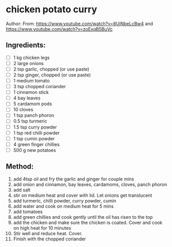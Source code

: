 # chicken potato curry
Author: 
From: https://www.youtube.com/watch?v=8UjNbeLcBw4 and https://www.youtube.com/watch?v=zoExqB5BuVc
## Ingredients:
- [ ] 1 kg chicken legs
- [ ] 2 large onions
- [ ] 2 tsp garlic, chopped (or use paste)
- [ ] 2 tsp ginger, chopped (or use paste)
- [ ] 1 medium tomato
- [ ] 3 tsp chopped coriander
- [ ] 1 cinnamon stick
- [ ] 4 bay leaves
- [ ] 5 cardamom pods
- [ ] 10 cloves
- [ ] 1 tsp panch phoron
- [ ] 0.5 tsp turmeric
- [ ] 1.5 tsp curry powder
- [ ] 1 tsp red chilli powder
- [ ] 1 tsp cumin powder
- [ ] 4 green finger chillies
- [ ] 500 g new potatoes
## Method:
1. add 4tsp oil and fry the garlic and ginger for couple mins
2. add onion and cinnamon, bay leaves,  cardamoms, cloves, panch phoron
3. add salt
4. stir on medium heat and cover with lid. Let onions get translucent
5. add turmeric, chilli powder, curry powder, cumin
6. add water and cook on medium heat for 5 mins
7. add tomatoes
8. add green chillies and cook gently until the oil has risen to the top
9. add the chicken and make sure the chicken is coated. Cover and cook on high heat for 10 minutes
10. Stir well and reduce heat. Cover.
11. Finish with the chopped coriander